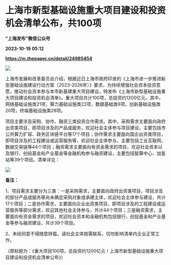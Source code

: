 # 上海市新型基础设施重大项目建设和投资机会清单公布，共100项
**“上海发布”微信公众号**

**2023-10-19 05:12**

**https://m.thepaper.cn/detail/24985454**

![](https://imagecloud.thepaper.cn/thepaper/image/274/737/178.png)

上海市发展和改革委员会介绍，根据近日上海市政府印发的《上海市进一步推进新型基础设施建设行动方案（2023-2026年）》要求，为持续增强社会资本投资意愿，推动社会资本参与本市新基建重大项目建设，特发布《上海市新型基础设施重大项目建设和投资机会清单》。重大项目共计100项，总投资约1200亿元，其中，网络基础设施类21项，算力基础设施类22项，数据基础类9项，创新基础设施类20项，终端基础设施类28项。

项目主要涉及采购、协作、融资三类投资合作需求。其中，采购需求主要面向政府出资类项目，即项目涉及的产品或服务，欢迎社会主体参与项目建设，主要包括市公共算力扩容、政务区块链平台等17个项目；协作需求主要面向国企出资类项目，即项目涉及的工程建设或运营服务等，欢迎社会主体参与，主要包括工业互联网、数据交易链等44个项目；融资需求主要面向有资金需求的项目，欢迎社会资本以及银行、创投基金和产业基金等金融机构参与融资建设，主要包括智算中心、加氢站等39个项目。清单详见：

![](https://imagecloud.thepaper.cn/thepaper/image/274/737/5.png)

**备注：**

1、项目需求主要分为三类：一是采购需求，主要面向政府出资类项目，项目涉及的部分产品或服务等尚未确定采购对象或承建主体，欢迎社会主体参与建设，共计17个项目；二是协作需求，主要面向企业出资类项目，即项目涉及的工程建设或运营服务等部分需求，欢迎其他社会主体参与，共计44个项目；三是融资需求，主要面向有资金需求的项目，欢迎社会资本和金融机构包括银行、创投基金和产业基金等参与融资建设，共计39个项目。

2、未经同意不得随意转载。请社会主体按需联系，切勿影响清单内企业正常工作。

（原标题为：《重大项目100项，总投资约1200亿元！上海市新型基础设施重大项目建设和投资机会清单公布》）